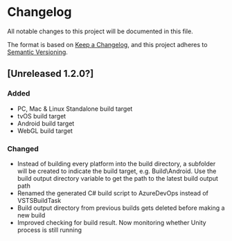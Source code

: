 # Changelog

All notable changes to this project will be documented in this file.

The format is based on [Keep a Changelog](https://keepachangelog.com/en/1.0.0/),
and this project adheres to [Semantic Versioning](https://semver.org/spec/v2.0.0.html).

## [Unreleased 1.2.0?]

### Added

- PC, Mac & Linux Standalone build target
- tvOS build target
- Android build target
- WebGL build target

### Changed

- Instead of building every platform into the build directory, a subfolder will be created to indicate the build target, e.g. Build\Android. Use the build output directory variable to get the path to the latest build output path
- Renamed the generated C# build script to AzureDevOps instead of VSTSBuildTask
- Build output directory from previous builds gets deleted before making a new build
- Improved checking for build result. Now monitoring whether Unity process is still running